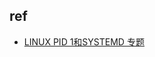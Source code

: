 

## ref
+ [LINUX PID 1和SYSTEMD 专题](https://www.huaweicloud.com/articles/81c6c4ba2cf1a055d117ad2a4f5460ce.html)